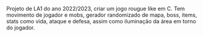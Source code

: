 Projeto de LA1 do ano 2022/2023, criar um jogo rougue like em C. Tem movimento de jogador e mobs, gerador randomizado de mapa, boss, items, stats como vida, ataque e defesa,
assim como iluminação da área em torno do jogador.

